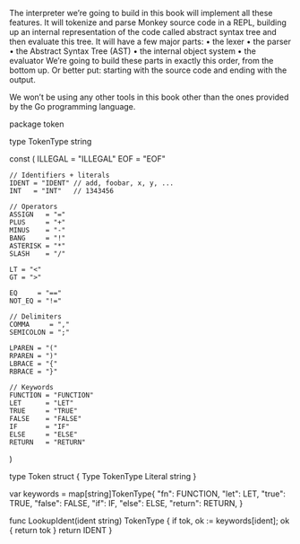 The interpreter we’re going to build in this book will implement all these features. It will tokenize and parse Monkey source code in a REPL, building up an internal representation of the code called abstract syntax tree and then evaluate this tree. It will have a few major parts:
• the lexer
• the parser
• the Abstract Syntax Tree (AST) • the internal object system
• the evaluator
We’re going to build these parts in exactly this order, from the bottom up. Or better put: starting with the source code and ending with the output.

We won’t be using any other tools in this book other than the ones provided by the Go programming language.

package token

type TokenType string

const (
	ILLEGAL = "ILLEGAL"
	EOF     = "EOF"

	// Identifiers + literals
	IDENT = "IDENT" // add, foobar, x, y, ...
	INT   = "INT"   // 1343456

	// Operators
	ASSIGN   = "="
	PLUS     = "+"
	MINUS    = "-"
	BANG     = "!"
	ASTERISK = "*"
	SLASH    = "/"

	LT = "<"
	GT = ">"

	EQ     = "=="
	NOT_EQ = "!="

	// Delimiters
	COMMA     = ","
	SEMICOLON = ";"

	LPAREN = "("
	RPAREN = ")"
	LBRACE = "{"
	RBRACE = "}"

	// Keywords
	FUNCTION = "FUNCTION"
	LET      = "LET"
	TRUE     = "TRUE"
	FALSE    = "FALSE"
	IF       = "IF"
	ELSE     = "ELSE"
	RETURN   = "RETURN"
)

type Token struct {
	Type    TokenType
	Literal string
}

var keywords = map[string]TokenType{
	"fn":     FUNCTION,
	"let":    LET,
	"true":   TRUE,
	"false":  FALSE,
	"if":     IF,
	"else":   ELSE,
	"return": RETURN,
}

func LookupIdent(ident string) TokenType {
	if tok, ok := keywords[ident]; ok {
		return tok
	}
	return IDENT
}
